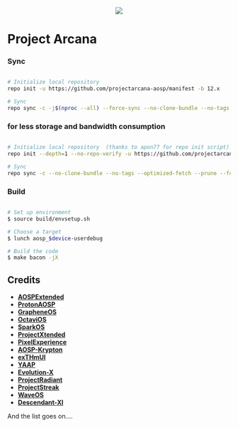 <p align="center">
<img src="https://raw.githubusercontent.com/projectarcana-aosp/manifest/12.x/banner.png" > 
</p>

# Project Arcana #

### Sync ###

```bash

# Initialize local repository
repo init -u https://github.com/projectarcana-aosp/manifest -b 12.x

# Sync
repo sync -c -j$(nproc --all) --force-sync --no-clone-bundle --no-tags
```

### for less storage and bandwidth consumption ### 

```bash

# Initialize local repository  (thanks to apon77 for repo init script)
repo init --depth=1 --no-repo-verify -u https://github.com/projectarcana-aosp/manifest -b 12.x -g default,-mips,-darwin,-notdefault

# Sync
repo sync -c --no-clone-bundle --no-tags --optimized-fetch --prune --force-sync -jX
```

### Build ###

```bash

# Set up environment
$ source build/envsetup.sh

# Choose a target
$ lunch aosp_$device-userdebug

# Build the code
$ make bacon -jX
```

Credits
-------
* [**AOSPExtended**](https://github.com/AospExtended)
* [**ProtonAOSP**](https://github.com/ProtonAOSP)
* [**GrapheneOS**](https://github.com/GrapheneOS)
* [**OctaviOS**](https://github.com/Octavi-OS)
* [**SparkOS**](https://github.com/Spark-rom)
* [**ProjectXtended**](https://github.com/Project-Xtended)
* [**PixelExperience**](https://github.com/PixelExperience)
* [**AOSP-Krypton**](https://github.com/AOSP-Krypton)
* [**exTHmUI**](https://github.com/exthmui)
* [**YAAP**](https://github.com/yaap)
* [**Evolution-X**](https://github.com/Evolution-X)
* [**ProjectRadiant**](https://github.com/ProjectRadiant)
* [**ProjectStreak**](https://github.com/ProjectStreak)
* [**WaveOS**](https://github.com/)
* [**Descendant-XI**](https://github.com/Descendant-XI)

And the list goes on....
